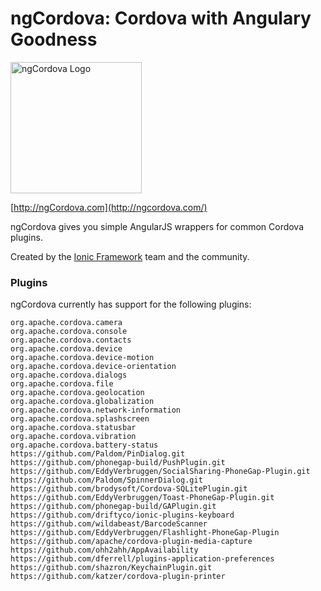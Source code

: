 ngCordova: Cordova with Angulary Goodness
==========

<img src="http://ionicframework.com/img/ngcordova-context-logo.png" alt="ngCordova Logo" width="210px" height="210px" />

[http://ngCordova.com](http://ngcordova.com/)

ngCordova gives you simple AngularJS wrappers for common Cordova plugins.

Created by the [Ionic Framework](http://ionicframework.com/) team and the community.

### Plugins

ngCordova currently has support for the following plugins:

```
org.apache.cordova.camera
org.apache.cordova.console
org.apache.cordova.contacts
org.apache.cordova.device
org.apache.cordova.device-motion
org.apache.cordova.device-orientation
org.apache.cordova.dialogs
org.apache.cordova.file
org.apache.cordova.geolocation
org.apache.cordova.globalization
org.apache.cordova.network-information
org.apache.cordova.splashscreen
org.apache.cordova.statusbar
org.apache.cordova.vibration
org.apache.cordova.battery-status
https://github.com/Paldom/PinDialog.git
https://github.com/phonegap-build/PushPlugin.git
https://github.com/EddyVerbruggen/SocialSharing-PhoneGap-Plugin.git
https://github.com/Paldom/SpinnerDialog.git
https://github.com/brodysoft/Cordova-SQLitePlugin.git
https://github.com/EddyVerbruggen/Toast-PhoneGap-Plugin.git
https://github.com/phonegap-build/GAPlugin.git
https://github.com/driftyco/ionic-plugins-keyboard
https://github.com/wildabeast/BarcodeScanner
https://github.com/EddyVerbruggen/Flashlight-PhoneGap-Plugin
https://github.com/apache/cordova-plugin-media-capture
https://github.com/ohh2ahh/AppAvailability
https://github.com/dferrell/plugins-application-preferences
https://github.com/shazron/KeychainPlugin.git
https://github.com/katzer/cordova-plugin-printer
```
